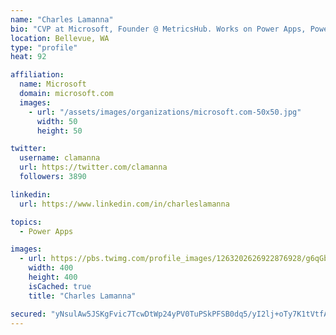 ```yaml
---
name: "Charles Lamanna"
bio: "CVP at Microsoft, Founder @ MetricsHub. Works on Power Apps, Power Automate, Power Virtual Agent, Common Data Service and Dynamics 365."
location: Bellevue, WA
type: "profile"
heat: 92

affiliation:
  name: Microsoft
  domain: microsoft.com
  images:
    - url: "/assets/images/organizations/microsoft.com-50x50.jpg"
      width: 50
      height: 50

twitter:
  username: clamanna
  url: https://twitter.com/clamanna
  followers: 3890

linkedin:
  url: https://www.linkedin.com/in/charleslamanna

topics:
  - Power Apps

images:
  - url: https://pbs.twimg.com/profile_images/1263202626922876928/g6qGbHZ-_400x400.jpg
    width: 400
    height: 400
    isCached: true
    title: "Charles Lamanna"

secured: "yNsulAw5JSKgFvic7TcwDtWp24yPV0TuPSkPFSB0dq5/yI2lj+oTy7K1tVtfAkPMul9uqwtXuIEt9FC2Oh7bkPhcITFTuFxAwuyM99+YW92CWzFI3BSKYlB+U7t+Bo+mwPfsk5kseuir5g2XoPPy9HDfKeyrro/O6u55KBk1g+IYdkmqCAHR+UNblFmgCCB4xFFgfEszzpiGXRNdJdG5WyLQ/QePq8GcVZuBzvc9QLq0/8ea39S9O1EdhZUFCjAO5wPYRbOowk/c3VJh/dFflp1jDAB3Td/sgdtO+M/gFVkZr8jjCmuZWIYQoo87NsOxPaRULDFRH/rKlkv0/DCE2D0y1S7a8Lm/E1tidfdnAhHZ0uxWFrpCrFpSiFUW+Cpc73QVS3oK+LG6nM5hc5s8671wsRM5KzjnepcLrNjtTIA=;YKKKS5OpLozYTsHhCqm5Qw=="
---
```


